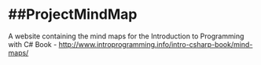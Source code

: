 ##ProjectMindMap
==============

A website containing the mind maps for the Introduction to Programming with C# Book - http://www.introprogramming.info/intro-csharp-book/mind-maps/
